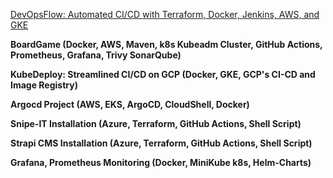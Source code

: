 [DevOpsFlow: Automated CI/CD with Terraform, Docker, Jenkins, AWS, and GKE](https://github.com/Charuchandra-12/Deploy-Anime-Quotes-App-To-GKE)

**BoardGame (Docker, AWS, Maven, k8s Kubeadm Cluster, GitHub Actions, Prometheus, Grafana, Trivy SonarQube)**

**KubeDeploy: Streamlined CI/CD on GCP (Docker, GKE, GCP's CI-CD and Image Registry)**

**Argocd Project (AWS, EKS, ArgoCD, CloudShell, Docker)**

**Snipe-IT Installation (Azure, Terraform, GitHub Actions, Shell Script)**

**Strapi CMS Installation (Azure, Terraform, GitHub Actions, Shell Script)**

**Grafana, Prometheus Monitoring (Docker, MiniKube k8s, Helm-Charts)**
